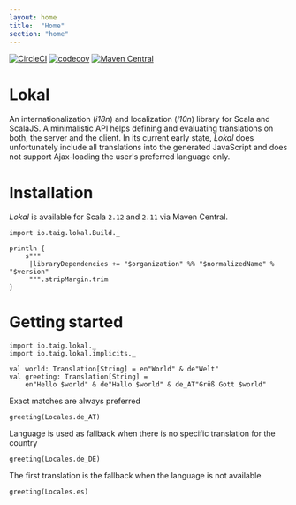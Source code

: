 ```yaml
---
layout: home
title:  "Home"
section: "home"
---
```


[![CircleCI](https://circleci.com/gh/Taig/lokal/tree/master.svg?style=shield)](https://circleci.com/gh/Taig/lokal/tree/master)
[![codecov](https://codecov.io/gh/Taig/lokal/branch/master/graph/badge.svg)](https://codecov.io/gh/Taig/lokal)
[![Maven Central](https://img.shields.io/maven-central/v/io.taig/lokal_2.12.svg)](https://index.scala-lang.org/taig/lokal)

# Lokal

An internationalization (_i18n_) and localization (_l10n_) library for Scala and ScalaJS. A minimalistic API helps defining and evaluating translations on both, the server and the client. In its current early state, _Lokal_ does unfortunately include all translations into the generated JavaScript and does not support Ajax-loading the user's preferred language only.

# Installation

_Lokal_ is available for Scala `2.12` and `2.11` via Maven Central.

```tut:invisible
import io.taig.lokal.Build._
```

```tut:evaluated
println {
    s"""
     |libraryDependencies += "$organization" %% "$normalizedName" % "$version"
     """.stripMargin.trim
}
```

# Getting started

```tut:reset:silent
import io.taig.lokal._
import io.taig.lokal.implicits._

val world: Translation[String] = en"World" & de"Welt"
val greeting: Translation[String] =
    en"Hello $world" & de"Hallo $world" & de_AT"Grüß Gott $world"
```

Exact matches are always preferred

```tut
greeting(Locales.de_AT)
```

Language is used as fallback when there is no specific translation for the country

```tut
greeting(Locales.de_DE)
```

The first translation is the fallback when the language is not available

```tut
greeting(Locales.es)
```